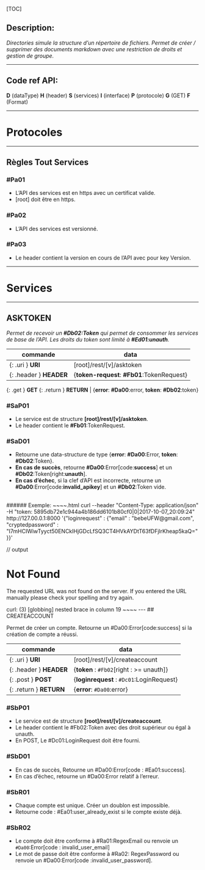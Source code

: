[TOC]

## Description:
_Directories simule la structure d’un répertoire de fichiers. Permet de créer / supprimer des documents markdown avec une restriction de droits et gestion de groupe._

---

## Code ref API:
**D** (dataType)
**H** (header)
**S** (services)
**I** (interface)
**P** (protocole)
**G** (GET)
**F** (Format)

---
# Protocoles #
---
## Règles Tout Services
### #Pa01
 * L’API des services est en https avec un certificat valide.
 * [root] doit être en https.

### #Pa02
 * L’API des services est versionné.

### #Pa03
 * Le header contient la version en cours de l’API avec pour key Version.

---
# Services
---

## ASKTOKEN

_Permet de recevoir un ***#Db02:Token*** qui permet de consommer les services de base de l’API. Les droits du token sont limité à ***#Ed01:unauth***._
<br>

commande| data
------- | -------------
{: .uri } **URI** | [root]/rest/[v]/asktoken
{: .header } **HEADER** | \{**token-request**: **#Fb01**:TokenRequest}
{: .get } **GET**
{: .return } **RETURN**  | \{**error**: **#Da00**:error, **token**: **#Db02**:token}  

### #SaP01
* Le service est de structure **[root]/rest/[v]/asktoken**.
* Le header contient le **#Fb01**:TokenRequest.

### #SaD01
* Retourne une data-structure de type {**error**: **#Da00**:Error, **token**: **#Db02**:Token}.
* **En cas de succès**, retourne **#Da00**:Error[code:**success**] et un **#Db02**:Token[right:**unauth**].
* **En cas d’échec**, si la clef d’API est incorrecte, retourne un **#Da00**:Error[code:**invalid_apikey**] et un **#Db02**:Token vide.

<br>
###### Exemple:
~~~~.html
curl --header "Content-Type: application/json" -H "token: 5895db72e1c944a4b186dd6101b80cf0|0|2017-10-07_20:09:24" http://127.00.0.1:8000 '{"loginrequest" : {"email" : "bebeUFW@gmail.com", "cryptedpassword" : "I7mHCIWiwTyyct50ENCkIHjGDcLfSQ3CT4HVkAYDtT63fDFjlrKheap5kaQ="}}'

// output
<!DOCTYPE HTML PUBLIC "-//W3C//DTD HTML 3.2 Final//EN">
<title>404 Not Found</title>
<h1>Not Found</h1>
<p>The requested URL was not found on the server.  If you entered the URL manually please check your spelling and try again.</p>
curl: (3) [globbing] nested brace in column 19
~~~~
---
## CREATEACCOUNT

Permet de créer un compte. Retourne un #Da00:Error[code:success] si la création de compte a réussi.

commande| data
------- | -------------
{: .uri } **URI** | [root]/rest/[v]/createaccount
{: .header } **HEADER** | \{**token** : ``#Fb02``[right : >= unauth]}
{: .post } **POST** | {**loginrequest** : ``#Dc01``:LoginRequest}
{: .return } **RETURN**  | \{**error**: ``#Da00``:error}  

### #SbP01
* Le service est de structure **[root]/rest/[v]/createaccount**.
* Le header contient le #Fb02:Token avec des droit supérieur ou égal à unauth.
* En POST, Le #Dc01:LoginRequest doit être fourni.

### #SbD01
* En cas de succès, Retourne un #Da00:Error[code : #Ea01:success].
* En cas d’échec, retourne un #Da00:Error relatif à l’erreur.

### #SbR01
* Chaque compte est unique. Créer un doublon est impossible.
* Retourne code : #Ea01:user_already_exist si le compte existe déjà.

### #SbR02
* Le compte doit être conforme à #Ra01:RegexEmail ou renvoie un
``#Da00``:Error[code : invalid_user_email]
* Le mot de passe doit être conforme à #Ra02: RegexPassword ou renvoie un #Da00:Error[code :invalid_user_password].
